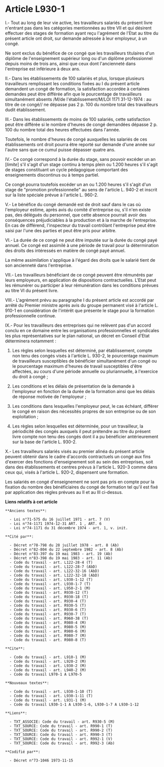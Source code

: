# Article L930-1

I.- Tout au long de leur vie active, les travailleurs salariés du présent livre n'entrant pas dans les catégories mentionnées
au titre VII et qui désirent effectuer des stages de formation ayant reçu l'agrément de l'Etat au titre du présent article
ont droit, sur demande adressée à leur employeur, à un congé.

Ne sont exclus du bénéfice de ce congé que les travailleurs titulaires d'un diplôme de l'enseignement supérieur long ou d'un
diplôme professionnel depuis moins de trois ans, ainsi que ceux dont l'ancienneté dans l'entreprise est inférieure à deux
ans.

II.- Dans les établissements de 100 salariés et plus, lorsque plusieurs travailleurs remplissant les conditions fixées au I
du présent article demandent un congé de formation, la satisfaction accordée à certaines demandes peut être différée afin que
le pourcentage de travailleurs simultanément absents /M/de l'établissement/M/LOI  1171 31-12-1974 : au titre de ce congé// ne
dépasse pas 2 p. 100 du nombre total des travailleurs dudit établissement.

III.- Dans les établissements de moins de 100 salariés, cette satisfaction peut être différée si le nombre d'heures de congé
demandées dépasse 2 p. 100 du nombre total des heures effectuées dans l'année.

Toutefois, le nombre d'heures de congé auxquelles les salariés de ces établissements ont droit pourra être reporté sur
demande d'une année sur l'autre sans que ce cumul puisse dépasser quatre ans.

IV.- Ce congé correspond à la durée du stage, sans pouvoir excéder un an [*limite*] s'il s'agit d'un stage continu à temps
plein ou 1.200 heures s'il s'agit de stages constituant un cycle pédagogique comportant des enseignements discontinus ou à
temps partiel.

Ce congé pourra toutefois excéder un an ou 1.200 heures s'il s'agit d'un stage de "promotion professionnelle" au sens de
l'article L. 940-2 et inscrit sur la liste spéciale prévue à l'article L. 960-2.

V.- Le bénéfice du congé demandé est de droit sauf dans le cas où l'employeur estime, après avis du comité d'entreprise ou,
s'il n'en existe pas, des délégués du personnel, que cette absence pourrait avoir des conséquences préjudiciables à la
production et à la marche de l'entreprise. En cas de différend, l'inspecteur du travail contrôlant l'entreprise peut être
saisi par l'une des parties et peut être pris pour arbitre.

VI.- La durée de ce congé ne peut être imputée sur la durée du congé payé annuel. Ce congé est assimilé à une période de
travail pour la détermination des droits des intéressés en matière de congé payé annuel.

La même assimilation s'applique à l'égard des droits que le salarié tient de son ancienneté dans l'entreprise.

VII.- Les travailleurs bénéficiant de ce congé peuvent être rémunérés par leurs employeurs, en application de dispositions
contractuelles. L'Etat peut les rémunérer ou participer à leur rémunération dans les conditions prévues au titre VI du
présent livre.

VIII.- L'agrément prévu au paragraphe I du présent article est accordé par arrêté du Premier ministre aprés avis du groupe
permanent visé à l'article L. 910-1 en considération de l'intérêt que présente le stage pour la formation professionnelle
continue.

IX.- Pour les travailleurs des entreprises qui ne relèvent pas d'un accord conclu en ce domaine entre les organisations
professionnelles et syndicales les plus représentatives sur le plan national, un décret en Conseil d'Etat déterminera
notamment :

1. Les règles selon lesquelles est déterminé, par établissement, compte non tenu des congés visés à l'article L. 930-2, le
pourcentage maximum de travailleurs susceptibles de bénéficier simultanément d'un congé ou le pourcentage maximum d'heures de
travail susceptibles d'être affectées, au cours d'une période annuelle ou pluriannuelle, à l'exercice du droit à congé ;

2. Les conditions et les délais de présentation de la demande à l'employeur en fonction de la durée de la formation ainsi que
les délais de réponse motivée de l'employeur ;

3. Les conditions dans lesquelles l'employeur peut, le cas échéant, différer le congé en raison des nécessités propres de son
entreprise ou de son exploitation ;

4. Les règles selon lesquelles est déterminée, pour un travailleur, la périodicité des congés auxquels il peut prétendre au
titre du présent livre compte non tenu des congés dont il a pu bénéficier antérieurement sur la base de l'article L. 930-2.

X.- Les travailleurs salariés visés au premier alinéa du présent article peuvent obtenir dans le cadre d'accords contractuels
un congé aux fins d'exercer des fonctions d'enseignement soit au sein des entreprises, soit dans des établissements et
centres prévus à l'article L. 920-3 comme dans ceux qui, visés à l'article L. 920-2, dispensent une formation.

Les salariés en congé d'enseignement ne sont pas pris en compte pour la fixation du nombre des bénéficiaires du congé de
formation tel qu'il est fixé par application des règles prévues au II et au III ci-dessus.

**Liens relatifs à cet article**

	**Anciens textes**:

	  - Loi n°71-575 du 16 juillet 1971 - art. 7 (V)
	  - Loi n°74-1171 1974-12-31 ART. 1 , ART. 6
	  - Loi n°74-1171 du 31 décembre 1974 - art. 1, v. init.

	**Cité par**:

	  - Décret n°78-798 du 28 juillet 1978 - art. 8 (Ab)
	  - Décret n°82-804 du 22 septembre 1982 - art. 8 (Ab)
	  - Décret n°83-397 du 19 mai 1983 - art. 19 (Ab)
	  - Décret n°83-398 du 19 mai 1983 - art. 11 (Ab)
	  - Code du travail - art. L122-28-4 (T)
	  - Code du travail - art. L122-28-7 (AbD)
	  - Code du travail - art. L122-32-16 (AbD)
	  - Code du travail - art. L122-32-18 (AbD)
	  - Code du travail - art. L930-1-12 (T)
	  - Code du travail - art. L930-1-7 (T)
	  - Code du travail - art. L950-2-1 (M)
	  - Code du travail - art. R930-12 (T)
	  - Code du travail - art. R930-18 (T)
	  - Code du travail - art. R930-4 (T)
	  - Code du travail - art. R930-5 (T)
	  - Code du travail - art. R930-6 (T)
	  - Code du travail - art. R930-7 (T)
	  - Code du travail - art. R960-38 (T)
	  - Code du travail - art. R980-4 (M)
	  - Code du travail - art. R980-5 (M)
	  - Code du travail - art. R980-6 (M)
	  - Code du travail - art. R980-7 (M)
	  - Code du travail - art. R980-8 (T)

	**Cite**:

	  - Code du travail - art. L910-1 (M)
	  - Code du travail - art. L920-2 (M)
	  - Code du travail - art. L930-2 (M)
	  - Code du travail - art. L940-2 (M)
	  - Code du travail L970-1 A L970-5

	**Nouveaux textes**:

	  - Code du travail - art. L930-1-10 (T)
	  - Code du travail - art. L930-1-11 (T)
	  - Code du travail - art. L931-1 (M)
	  - Code du travail L930-1-1 A L930-1-6, L930-1-7 A L930-1-12

	**Liens**:

	  - TXT_ASSOCIE: Code du travail - art. R930-5 (M)
	  - TXT_SOURCE: Code du travail - art. R990-1 (T)
	  - TXT_SOURCE: Code du travail - art. R990-2 (T)
	  - TXT_SOURCE: Code du travail - art. R990-3 (T)
	  - TXT_SOURCE: Code du travail - art. R992-1 (V)
	  - TXT_SOURCE: Code du travail - art. R992-3 (Ab)

	**Codifié par**:

	  - Décret n°73-1046 1973-11-15
